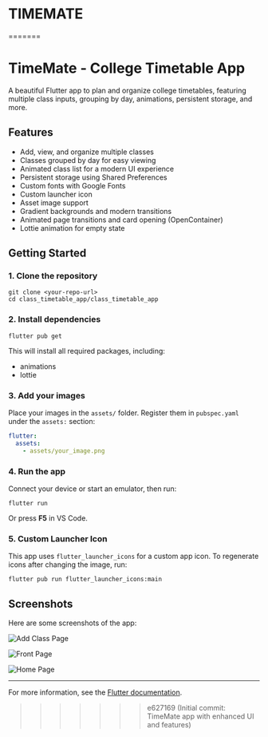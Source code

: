 # TIMEMATE
=======
# TimeMate - College Timetable App

A beautiful Flutter app to plan and organize college timetables, featuring multiple class inputs, grouping by day, animations, persistent storage, and more.

## Features

- Add, view, and organize multiple classes
- Classes grouped by day for easy viewing
- Animated class list for a modern UI experience
- Persistent storage using Shared Preferences
- Custom fonts with Google Fonts
- Custom launcher icon
- Asset image support
- Gradient backgrounds and modern transitions
- Animated page transitions and card opening (OpenContainer)
- Lottie animation for empty state

## Getting Started

### 1. Clone the repository
```
git clone <your-repo-url>
cd class_timetable_app/class_timetable_app
```

### 2. Install dependencies
```
flutter pub get
```

This will install all required packages, including:
- animations
- lottie

### 3. Add your images
Place your images in the `assets/` folder. Register them in `pubspec.yaml` under the `assets:` section:
```yaml
flutter:
  assets:
    - assets/your_image.png
```

### 4. Run the app
Connect your device or start an emulator, then run:
```
flutter run
```

Or press **F5** in VS Code.

### 5. Custom Launcher Icon
This app uses `flutter_launcher_icons` for a custom app icon. To regenerate icons after changing the image, run:
```
flutter pub run flutter_launcher_icons:main
```

## Screenshots

Here are some screenshots of the app:

![Add Class Page](assets/addpage.jpg)

![Front Page](assets/front.jpg)

![Home Page](assets/home.jpg)

---

For more information, see the [Flutter documentation](https://docs.flutter.dev/).
>>>>>>> e627169 (Initial commit: TimeMate app with enhanced UI and features)
